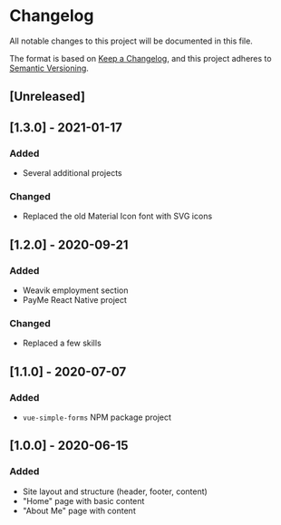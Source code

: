 # Changelog
All notable changes to this project will be documented in this file.

The format is based on [Keep a Changelog](https://keepachangelog.com/en/1.0.0/),
and this project adheres to [Semantic Versioning](https://semver.org/spec/v2.0.0.html).

## [Unreleased]

## [1.3.0] - 2021-01-17
### Added
- Several additional projects

### Changed
- Replaced the old Material Icon font with SVG icons

## [1.2.0] - 2020-09-21
### Added
- Weavik employment section
- PayMe React Native project

### Changed
- Replaced a few skills

## [1.1.0] - 2020-07-07
### Added
- `vue-simple-forms` NPM package project

## [1.0.0] - 2020-06-15
### Added
- Site layout and structure (header, footer, content)
- "Home" page with basic content
- "About Me" page with content

